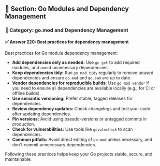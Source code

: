 ## 📘 Section: Go Modules and Dependency Management
### 🔹 Category: go.mod and Dependency Management
#### ✅ Answer 220: Best practices for dependency management

Best practices for Go module dependency management:

- **Add dependencies only as needed:** Use `go get` to add required modules, and avoid unnecessary dependencies.
- **Keep dependencies tidy:** Run `go mod tidy` regularly to remove unused dependencies and ensure `go.mod` and `go.sum` are up to date.
- **Vendor dependencies for reproducible builds:** Use `go mod vendor` if you need to ensure all dependencies are available locally (e.g., for CI or offline builds).
- **Use semantic versioning:** Prefer stable, tagged releases for dependencies.
- **Review dependency updates:** Check changelogs and test your code after updating dependencies.
- **Pin versions:** Avoid using pseudo-versions or untagged commits in production.
- **Check for vulnerabilities:** Use tools like `govulncheck` to scan dependencies.
- **Common pitfalls:** Avoid direct editing of `go.mod` unless necessary, and don't commit unnecessary dependencies.

Following these practices helps keep your Go projects stable, secure, and maintainable.